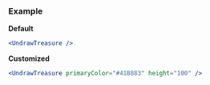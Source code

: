 ### Example

**Default**
```jsx
<UndrawTreasure />
```

**Customized**
```jsx
<UndrawTreasure primaryColor="#41B883" height="100" />
```
